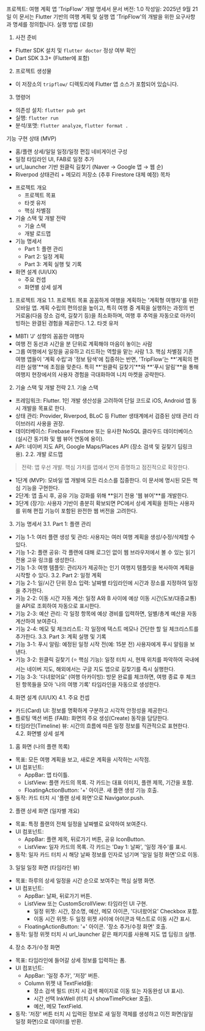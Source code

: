 프로젝트: 여행 계획 앱 'TripFlow' 개발 명세서
문서 버전: 1.0
작성일: 2025년 9월 21일
이 문서는 Flutter 기반의 여행 계획 및 실행 앱 'TripFlow'의 개발을 위한 요구사항과 명세를 정의합니다.
실행 방법 (로컬)
1) 사전 준비
 - Flutter SDK 설치 및 `flutter doctor` 정상 여부 확인
 - Dart SDK 3.3+ (Flutter에 포함)

2) 프로젝트 생성물
 - 이 저장소의 `tripflow/` 디렉토리에 Flutter 앱 소스가 포함되어 있습니다.

3) 명령어
 - 의존성 설치: `flutter pub get`
 - 실행: `flutter run`
 - 분석/포맷: `flutter analyze`, `flutter format .`

기능 구현 상태 (MVP)
 - 홈/플랜 상세/일일 일정/일정 편집 네비게이션 구성
 - 일정 타임라인 UI, FAB로 일정 추가
 - url_launcher 기반 원클릭 길찾기 (Naver → Google 앱 → 웹 순)
 - Riverpod 상태관리 + 메모리 저장소 (추후 Firestore 대체 예정)
목차
 * 프로젝트 개요
   * 프로젝트 목표
   * 타겟 유저
   * 핵심 차별점
 * 기술 스택 및 개발 전략
   * 기술 스택
   * 개발 로드맵
 * 기능 명세서
   * Part 1: 플랜 관리
   * Part 2: 일정 계획
   * Part 3: 계획 실행 및 기록
 * 화면 설계 (UI/UX)
   * 주요 컨셉
   * 화면별 상세 설계
1. 프로젝트 개요
1.1. 프로젝트 목표
꼼꼼하게 여행을 계획하는 '계획형 여행자'를 위한 모바일 앱. 계획 수립의 편의성을 높이고, 특히 여행 중 계획을 실행하는 과정의 번거로움(다음 장소 검색, 길찾기 등)을 최소화하며, 여행 후 추억을 자동으로 아카이빙하는 완결된 경험을 제공한다.
1.2. 타겟 유저
 * MBTI 'J' 성향의 꼼꼼한 여행자
 * 여행 전 동선과 시간을 분 단위로 계획해야 마음이 놓이는 사람
 * 그룹 여행에서 일정을 공유하고 리드하는 역할을 맡는 사람
1.3. 핵심 차별점
기존 여행 앱들이 '계획 수립'과 '정보 탐색'에 집중하는 반면, 'TripFlow'는 **'계획의 편리한 실행'**에 초점을 맞춘다. 특히 **'원클릭 길찾기'**와 **'푸시 알림'**을 통해 여행지 현장에서의 사용자 경험을 극대화하여 니치 마켓을 공략한다.
2. 기술 스택 및 개발 전략
2.1. 기술 스택
 * 프레임워크: Flutter. 1인 개발 생산성을 고려하여 단일 코드로 iOS, Android 앱 동시 개발을 목표로 한다.
 * 상태 관리: Provider, Riverpod, BLoC 등 Flutter 생태계에서 검증된 상태 관리 라이브러리 사용을 권장.
 * 데이터베이스: Firebase Firestore 또는 유사한 NoSQL 클라우드 데이터베이스 (실시간 동기화 및 웹 뷰어 연동에 용이).
 * API: 네이버 지도 API, Google Maps/Places API (장소 검색 및 길찾기 딥링크용).
2.2. 개발 로드맵
> 전략: 앱 우선 개발. 핵심 가치를 앱에서 먼저 증명하고 점진적으로 확장한다.
> 
 * 1단계 (MVP): 모바일 앱 개발에 모든 리소스를 집중한다. 이 문서에 명시된 모든 핵심 기능을 구현한다.
 * 2단계: 앱 출시 후, 공유 기능 강화를 위해 **읽기 전용 '웹 뷰어'**를 개발한다.
 * 3단계 (장기): 사용자 기반이 충분히 확보되면 PC에서 상세 계획을 원하는 사용자를 위해 편집 기능이 포함된 완전한 웹 버전을 고려한다.
3. 기능 명세서
3.1. Part 1: 플랜 관리
 * 기능 1-1: 여러 플랜 생성 및 관리: 사용자는 여러 여행 계획을 생성/수정/삭제할 수 있다.
 * 기능 1-2: 플랜 공유: 각 플랜에 대해 로그인 없이 웹 브라우저에서 볼 수 있는 읽기 전용 고유 링크를 생성한다.
 * 기능 1-3: 여행 템플릿: 관리자가 제공하는 인기 여행지 템플릿을 복사하여 계획을 시작할 수 있다.
3.2. Part 2: 일정 계획
 * 기능 2-1: 일/시간 단위 장소 입력: 날짜별 타임라인에 시간과 장소를 지정하여 일정을 추가한다.
 * 기능 2-2: 이동 시간 자동 계산: 일정 A와 B 사이에 예상 이동 시간(도보/대중교통)을 API로 조회하여 자동으로 표시한다.
 * 기능 2-3: 예산 관리: 각 일정 항목에 예상 경비를 입력하면, 일별/총계 예산을 자동 계산하여 보여준다.
 * 기능 2-4: 메모 및 체크리스트: 각 일정에 텍스트 메모나 간단한 할 일 체크리스트를 추가한다.
3.3. Part 3: 계획 실행 및 기록
 * 기능 3-1: 푸시 알림: 예정된 일정 시작 전(예: 15분 전) 사용자에게 푸시 알림을 보낸다.
 * 기능 3-2: 원클릭 길찾기 (⭐ 핵심 기능): 일정 터치 시, 현재 위치를 파악하여 국내에서는 네이버 지도, 해외에서는 구글 지도 앱으로 길찾기를 즉시 실행한다.
 * 기능 3-3: '다녀왔어요' (여행 아카이빙): 방문 완료를 체크하면, 여행 종료 후 체크된 항목들을 모아 '나의 여행 기록' 타임라인을 자동으로 생성한다.
4. 화면 설계 (UI/UX)
4.1. 주요 컨셉
 * 카드(Card) UI: 정보를 명확하게 구분하고 시각적 안정성을 제공한다.
 * 플로팅 액션 버튼 (FAB): 화면의 주요 생성(Create) 동작을 담당한다.
 * 타임라인(Timeline) 뷰: 시간의 흐름에 따른 일정 정보를 직관적으로 표현한다.
4.2. 화면별 상세 설계
1. 홈 화면 (나의 플랜 목록)
 * 목표: 모든 여행 계획을 보고, 새로운 계획을 시작하는 시작점.
 * UI 컴포넌트:
   * AppBar: 앱 타이틀.
   * ListView: 플랜 카드의 목록. 각 카드는 대표 이미지, 플랜 제목, 기간을 포함.
   * FloatingActionButton: '+' 아이콘. 새 플랜 생성 기능 호출.
 * 동작: 카드 터치 시 '플랜 상세 화면'으로 Navigator.push.
2. 플랜 상세 화면 (일자별 개요)
 * 목표: 특정 플랜의 전체 일정을 날짜별로 요약하여 보여준다.
 * UI 컴포넌트:
   * AppBar: 플랜 제목, 뒤로가기 버튼, 공유 IconButton.
   * ListView: 일자 카드의 목록. 각 카드는 'Day 1: 날짜', '일정 개수'를 표시.
 * 동작: 일자 카드 터치 시 해당 날짜 정보를 인자로 넘기며 '일일 일정 화면'으로 이동.
3. 일일 일정 화면 (타임라인 뷰)
 * 목표: 하루의 상세 일정을 시간 순으로 보여주는 핵심 실행 화면.
 * UI 컴포넌트:
   * AppBar: 날짜, 뒤로가기 버튼.
   * ListView 또는 CustomScrollView: 타임라인 UI 구현.
     * 일정 위젯: 시간, 장소명, 예산, 메모 아이콘, '다녀왔어요' Checkbox 포함.
     * 이동 시간 위젯: 두 일정 위젯 사이에 아이콘과 텍스트로 이동 시간 표시.
   * FloatingActionButton: '+' 아이콘. '장소 추가/수정 화면' 호출.
 * 동작: 일정 위젯 터치 시 url_launcher 같은 패키지를 사용해 지도 앱 딥링크 실행.
4. 장소 추가/수정 화면
 * 목표: 타임라인에 들어갈 상세 정보를 입력하는 폼.
 * UI 컴포넌트:
   * AppBar: '일정 추가', '저장' 버튼.
   * Column 위젯 내 TextField들:
     * 장소 검색 필드 (터치 시 검색 페이지로 이동 또는 자동완성 UI 표시).
     * 시간 선택 InkWell (터치 시 showTimePicker 호출).
     * 예산, 메모 TextField.
 * 동작: '저장' 버튼 터치 시 입력된 정보로 새 일정 객체를 생성하고 이전 화면(일일 일정 화면)으로 데이터를 반환.

